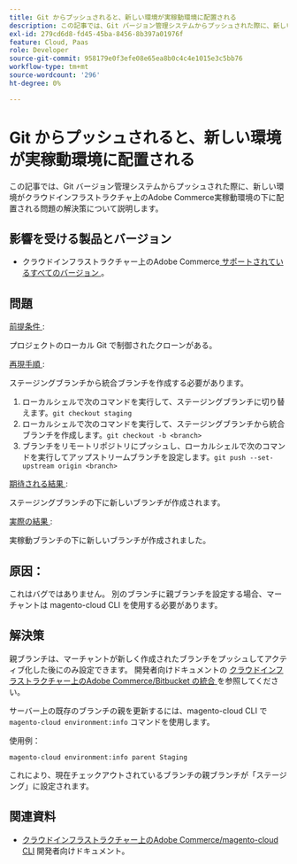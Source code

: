 ```yaml
---
title: Git からプッシュされると、新しい環境が実稼動環境に配置される
description: この記事では、Git バージョン管理システムからプッシュされた際に、新しい環境がクラウドインフラストラクチャ上のAdobe Commerce実稼動環境の下に配置される問題の解決策について説明します。
exl-id: 279cd6d8-fd45-45ba-8456-8b397a01976f
feature: Cloud, Paas
role: Developer
source-git-commit: 958179e0f3efe08e65ea8b0c4c4e1015e3c5bb76
workflow-type: tm+mt
source-wordcount: '296'
ht-degree: 0%

---
```


# Git からプッシュされると、新しい環境が実稼動環境に配置される

この記事では、Git バージョン管理システムからプッシュされた際に、新しい環境がクラウドインフラストラクチャ上のAdobe Commerce実稼動環境の下に配置される問題の解決策について説明します。

## 影響を受ける製品とバージョン

* クラウドインフラストラクチャー上のAdobe Commerce[ サポートされているすべてのバージョン ](https://magento.com/sites/default/files/magento-software-lifecycle-policy.pdf)。

## 問題

<u> 前提条件 </u>:

プロジェクトのローカル Git で制御されたクローンがある。

<u> 再現手順 </u>:

ステージングブランチから統合ブランチを作成する必要があります。

1. ローカルシェルで次のコマンドを実行して、ステージングブランチに切り替えます。`git checkout staging`
1. ローカルシェルで次のコマンドを実行して、ステージングブランチから統合ブランチを作成します。`git checkout -b <branch>`
1. ブランチをリモートリポジトリにプッシュし、ローカルシェルで次のコマンドを実行してアップストリームブランチを設定します。`git push --set-upstream origin <branch>`

<u> 期待される結果 </u>:

ステージングブランチの下に新しいブランチが作成されます。

<u> 実際の結果 </u>:

実稼動ブランチの下に新しいブランチが作成されました。

## 原因：

これはバグではありません。 別のブランチに親ブランチを設定する場合、マーチャントは magento-cloud CLI を使用する必要があります。

## 解決策

親ブランチは、マーチャントが新しく作成されたブランチをプッシュしてアクティブ化した後にのみ設定できます。 開発者向けドキュメントの [ クラウドインフラストラクチャー上のAdobe Commerce/Bitbucket の統合 ](https://devdocs.magento.com/cloud/integrations/bitbucket-integration.html#create-a-new-cloud-branch) を参照してください。

サーバー上の既存のブランチの親を更新するには、magento-cloud CLI で `magento-cloud environment:info` コマンドを使用します。

使用例：

`magento-cloud environment:info parent Staging`

これにより、現在チェックアウトされているブランチの親ブランチが「ステージング」に設定されます。

## 関連資料

* [ クラウドインフラストラクチャー上のAdobe Commerce/magento-cloud CLI](https://devdocs.magento.com/cloud/reference/cli-ref-topic.html) 開発者向けドキュメント。

